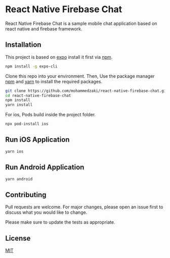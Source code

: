 # React Native Firebase Chat

React Native Firebase Chat is a sample mobile chat application based on react native and firebase framework.

## Installation

This project is based on [expo](https://docs.expo.io/) install it first via [npm](https://www.npmjs.com/).

```bash
npm install -g expo-cli
```

Clone this repo into your environment. Then, Use the package manager [npm](https://www.npmjs.com/) and [yarn](https://yarnpkg.com/) to install the required packages.

```bash
git clone https://github.com/mohammedzaki/react-native-firebase-chat.git
cd react-native-firebase-chat
npm install
yarn install
```

For ios, Pods build inside the project folder.

```bash
npx pod-install ios
```

## Run iOS Application

```bash
yarn ios
```

## Run Android Application

```bash
yarn android
```

## Contributing
Pull requests are welcome. For major changes, please open an issue first to discuss what you would like to change.

Please make sure to update the tests as appropriate.

## License
[MIT](https://choosealicense.com/licenses/mit/)
